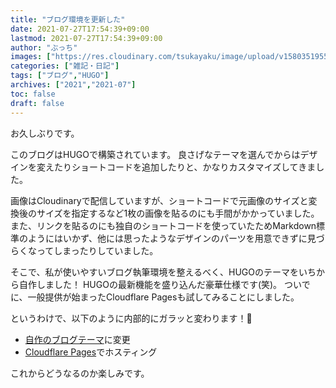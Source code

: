 ```yaml
---
title: "ブログ環境を更新した"
date: 2021-07-27T17:54:39+09:00
lastmod: 2021-07-27T17:54:39+09:00
author: "ぶっち"
images: ["https://res.cloudinary.com/tsukayaku/image/upload/v1580351955/Blog-personal/thumbnail/blog.jpg"]
categories: ["雑記・日記"]
tags: ["ブログ","HUGO"]
archives: ["2021","2021-07"]
toc: false
draft: false
---
```


お久しぶりです。

このブログはHUGOで構築されています。
良さげなテーマを選んでからはデザインを変えたりショートコードを追加したりと、かなりカスタマイズしてきました。

画像はCloudinaryで配信していますが、ショートコードで元画像のサイズと変換後のサイズを指定するなど1枚の画像を貼るのにも手間がかかっていました。また、リンクを貼るのにも独自のショートコードを使っていたためMarkdown標準のようにはいかず、他には思ったようなデザインのパーツを用意できずに見づらくなってしまったりしていました。

そこで、私が使いやすいブログ執筆環境を整えるべく、HUGOのテーマをいちから自作しました！
HUGOの最新機能を盛り込んだ豪華仕様です(笑)。
ついでに、一般提供が始まったCloudflare Pagesも試してみることにしました。

というわけで、以下のように内部的にガラッと変わります！🎊

* [自作のブログテーマ](https://github.com/takameron/hugo_theme_smartblog)に変更
* [Cloudflare Pages](https://pages.cloudflare.com)でホスティング

これからどうなるのか楽しみです。
